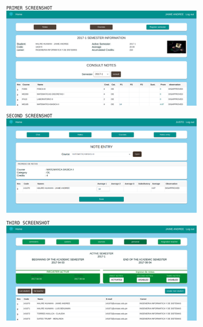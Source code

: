 
`PRIMER SCREENSHOT`
![alt text](https://github.com/jmhalire/academic-app-react/blob/master/src/images/a.png)

`SECOND SCREENSHOT`
![alt text](https://github.com/jmhalire/academic-app-react/blob/master/src/images/b.png)

`THIRD SCREENSHOT`
![alt text](https://github.com/jmhalire/academic-app-react/blob/master/src/images/c.png)

